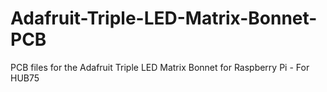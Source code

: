 # Adafruit-Triple-LED-Matrix-Bonnet-PCB
PCB files for the Adafruit Triple LED Matrix Bonnet for Raspberry Pi - For HUB75
